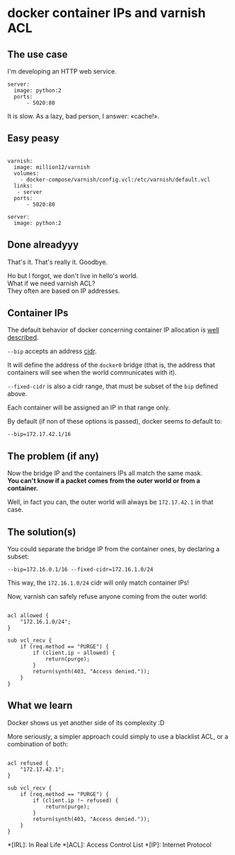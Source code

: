 # docker container IPs and varnish ACL

## The use case

I'm developing an HTTP web service.

```
server:
  image: python:2
  ports:
      - 5020:80

```

It is slow.
As a lazy, bad person, I answer: «cache!».

## Easy peasy


```

varnish:
  image: million12/varnish
  volumes:
    - docker-compose/varnish/config.vcl:/etc/varnish/default.vcl
  links:
   - server
  ports:
      - 5020:80

server:
  image: python:2

```

## Done alreadyyy

That's it. That's really it. Goodbye.

Ho but I forgot, we don't live in hello's world.  
What if we need varnish ACL?  
They often are based on IP addresses.

## Container IPs

The default behavior of docker concerning container IP allocation is [well described](http://docs.docker.com/articles/networking/#docker0).

`--bip` accepts an address [cidr](https://tools.ietf.org/html/rfc1918). 

It will define the address of the `docker0` bridge (that is, the address that containers will see when the world communicates with it).

`--fixed-cidr` is also a cidr range, that must be subset of the `bip` defined above.

Each container will be assigned an IP in that range only.

By default (if non of these options is passed), docker seems to default to:

    --bip=172.17.42.1/16

## The problem (if any)

Now the bridge IP and the containers IPs all match the same mask.  
**You can't know if a packet comes from the outer world or from a container.**

Well, in fact you can, the outer world will always be `172.17.42.1` in that case.

## The solution(s)

You could separate the bridge IP from the container ones, by declaring a subset:

    --bip=172.16.0.1/16 --fixed-cidr=172.16.1.0/24

This way, the `172.16.1.0/24` cidr will only match container IPs!


Now, varnish can safely refuse anyone coming from the outer world:

```

acl allowed {
    "172.16.1.0/24";
}

sub vcl_recv {
    if (req.method == "PURGE") {
        if (client.ip ~ allowed) {
            return(purge);
        }
        return(synth(403, "Access denied."));
    }
}

```

## What we learn

Docker shows us yet another side of its complexity :D

More seriously, a simpler approach could simply to use a blacklist ACL, or a combination of both:

```

acl refused {
    "172.17.42.1";
}

sub vcl_recv {
    if (req.method == "PURGE") {
        if (client.ip !~ refused) {
            return(purge);
        }
        return(synth(403, "Access denied."));
    }
}

```

*[IRL]: In Real Life
*[ACL]: Access Control List
*[IP]: Internet Protocol

